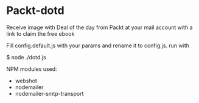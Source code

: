# Packt-dotd

Receive image with Deal of the day from Packt at your mail account with a link to claim the free ebook

Fill config.default.js with your params and rename it to config.js.
run with

$ node ./dotd.js

NPM modules used:

- webshot
- nodemailer
- nodemailer-smtp-transport

